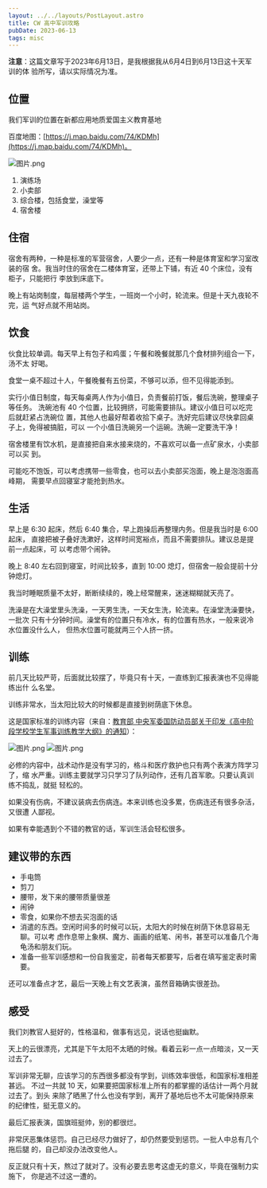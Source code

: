 ```yaml
---
layout: ../../layouts/PostLayout.astro
title: CW 高中军训攻略
pubDate: 2023-06-13
tags: misc
---
```


**注意**：这篇文章写于2023年6月13日，是我根据我从6月4日到6月13日这十天军训的体
验所写，请以实际情况为准。

## 位置

我们军训的位置在新都应用地质爱国主义教育基地

百度地图：[https://j.map.baidu.com/74/KDMh](https://j.map.baidu.com/74/KDMh)。

![图片.png](https://s2.loli.net/2023/06/13/lczUqoSNKFrmbfa.png)

1. 演练场
2. 小卖部
3. 综合楼，包括食堂，澡堂等
4. 宿舍楼

## 住宿

宿舍有两种，一种是标准的军营宿舍，人要少一点，还有一种是体育室和学习室改装的宿
舍。我当时住的宿舍在二楼体育室，还带上下铺，有近 40 个床位，没有柜子，只能把行
李放到床底下。

晚上有站岗制度，每层楼两个学生，一班岗一个小时，轮流来。但是十天九夜轮不完，运
气好点就不用站岗。

## 饮食

伙食比较单调。每天早上有包子和鸡蛋；午餐和晚餐就那几个食材排列组合一下，汤不太
好喝。

食堂一桌不超过十人，午餐晚餐有五份菜，不够可以添，但不见得能添到。

实行小值日制度，每天每桌两人作为小值日，负责餐前打饭，餐后洗碗，整理桌子等任务。
洗碗池有 40 个位置，比较拥挤，可能需要排队。建议小值日可以吃完后就赶紧占洗碗位
置，其他人也最好帮着收拾下桌子。洗好完后建议尽快拿回桌子上，免得被搞脏，可以
一个小值日洗碗另一个运碗。洗碗一定要洗干净！

宿舍楼里有饮水机，是直接把自来水接来烧的，不喜欢可以备一点矿泉水，小卖部可以买
到。

可能吃不饱饭，可以考虑携带一些零食，也可以去小卖部买泡面，晚上是泡泡面高峰期，
需要早点回寝室才能抢到热水。

## 生活

早上是 6:30 起床，然后 6:40 集合，早上跑操后再整理内务。但是我当时是 6:00 起床，
直接把被子叠好洗漱好，这样时间宽裕点，而且不需要排队。建议总是提前一点起床，可
以考虑带个闹钟。

晚上 8:40 左右回到寝室，时间比较多，直到 10:00 熄灯，但宿舍一般会提前十分钟熄灯。

我当时睡眠质量不太好，断断续续的，晚上经常醒来，迷迷糊糊就天亮了。

洗澡是在大澡堂里头洗澡，一天男生洗，一天女生洗，轮流来。在澡堂洗澡要快，一批次
只有十分钟时间。澡堂有的位置只有冷水，有的位置有热水，一般来说冷水位置没什么人，
但热水位置可能就两三个人挤一挤。

## 训练

前几天比较严苛，后面就比较摆了，毕竟只有十天，一直练到汇报表演也不见得能练出什
么名堂。

训练非常水，当太阳比较大的时候都是直接到树荫底下休息。

这是国家标准的训练内容（来自：[教育部 中央军委国防动员部关于印发《高中阶段学校学生军事训练教学大纲》的通知](https://www.gov.cn/zhengce/zhengceku/2021-04/17/content_5600329.htm)）：

![图片.png](https://s2.loli.net/2023/06/13/Yw7PWF8jv9VypHt.png)
![图片.png](https://s2.loli.net/2023/06/13/VrP9ezFYBo1vIuN.png)

必修的内容中，战术动作是没有学习的，格斗和医疗救护也只有两个表演方阵学习了，缩
水严重。训练主要就学习只学习了队列动作，还有几首军歌。只要认真训练不捣乱，就挺
轻松的。

如果没有伤病，不建议装病去伤病连。本来训练也没多累，伤病连还有很多杂活，又很遭
人鄙视。

如果有幸能遇到个不错的教官的话，军训生活会轻松很多。

## 建议带的东西

- 手电筒
- 剪刀
- 腰带，发下来的腰带质量很差
- 闹钟
- 零食，如果你不想去买泡面的话
- 消遣的东西。空闲时间多的时候可以玩，太阳大的时候在树荫下休息容易无聊。可以考
  虑作息带上象棋、魔方、画画的纸笔、闲书，甚至可以准备几个海龟汤和朋友们玩。
- 准备一些军训感想和一份自我鉴定，前者每天都要写，后者在填写鉴定表时需要。

还可以准备点才艺，最后一天晚上有文艺表演，虽然音箱确实很差劲。

## 感受

我们刘教官人挺好的，性格温和，做事有远见，说话也挺幽默。

天上的云很漂亮，尤其是下午太阳不太晒的时候。看着云彩一点一点暗淡，又一天过去了。

军训非常无聊，应该学习的东西很多都没有学到，训练效率很低，和国家标准相差甚远。
不过一共就 10 天，如果要把国家标准上所有的都掌握的话估计一两个月就过去了。到头
来除了晒黑了什么也没有学到，离开了基地后也不太可能保持原来的纪律性，挺无意义的。

最后汇报表演，国旗班挺帅，别的都很烂。

非常厌恶集体惩罚。自己已经尽力做好了，却仍然要受到惩罚。一批人中总有几个拖后腿
的，自己却没办法改变他人。

反正就只有十天，熬过了就对了。没有必要去思考这虚无的意义，毕竟在强制力实施下，
你是逃不过这一遭的。
